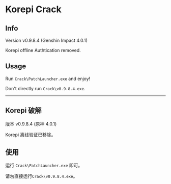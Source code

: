 # Korepi Crack

## Info

Version v0.9.8.4 (Genshin Impact 4.0.1)

Korepi offline Authtication removed.

## Usage

Run `Crack\PatchLauncher.exe` and enjoy!

Don't directly run `Crack\v0.9.8.4.exe`.  

---

## Korepi 破解

版本 v0.9.8.4 (原神 4.0.1)

Korepi 离线验证已移除。

## 使用

运行 `Crack\PatchLauncher.exe` 即可。

请勿直接运行`Crack\v0.9.8.4.exe`。
